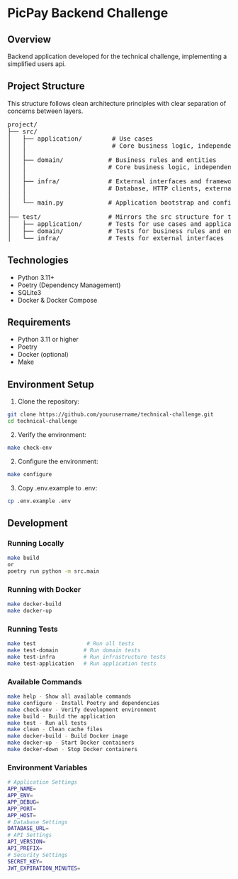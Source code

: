 # PicPay Backend Challenge

## Overview
Backend application developed for the technical challenge, implementing a simplified users api.

## Project Structure
This structure follows clean architecture principles with clear separation of concerns between layers.
<pre>
project/
├── src/
│   ├── application/        # Use cases
│   │                       # Core business logic, independent of external frameworks
│   │
│   ├── domain/            # Business rules and entities
│   │                      # Core business logic, independent of external frameworks
│   │
│   ├── infra/             # External interfaces and frameworks
│   │                      # Database, HTTP clients, external services
│   │
│   └── main.py            # Application bootstrap and configuration
│
├── test/                  # Mirrors the src structure for tests
│   ├── application/       # Tests for use cases and application services
│   ├── domain/            # Tests for business rules and entities
│   └── infra/             # Tests for external interfaces
</pre>


## Technologies
- Python 3.11+
- Poetry (Dependency Management)
- SQLite3
- Docker & Docker Compose

## Requirements
- Python 3.11 or higher
- Poetry
- Docker (optional)
- Make

## Environment Setup
1. Clone the repository:
```bash
git clone https://github.com/yourusername/technical-challenge.git
cd technical-challenge
```
2. Verify the environment:
```bash
make check-env
```
2. Configure the environment:
```bash
make configure
```

3. Copy .env.example to .env:
```bash
cp .env.example .env

```

## Development

### Running Locally
```bash
make build
or
poetry run python -m src.main

```
### Running with Docker
```bash
make docker-build
make docker-up

```
### Running Tests
```bash
make test                # Run all tests
make test-domain        # Run domain tests
make test-infra         # Run infrastructure tests
make test-application   # Run application tests
```

### Available Commands
```bash
make help - Show all available commands
make configure - Install Poetry and dependencies
make check-env - Verify development environment
make build - Build the application
make test - Run all tests
make clean - Clean cache files
make docker-build - Build Docker image
make docker-up - Start Docker containers
make docker-down - Stop Docker containers
```

### Environment Variables
```bash
# Application Settings
APP_NAME=
APP_ENV=
APP_DEBUG=
APP_PORT=
APP_HOST=
# Database Settings
DATABASE_URL=
# API Settings
API_VERSION=
API_PREFIX=
# Security Settings
SECRET_KEY=
JWT_EXPIRATION_MINUTES=
```